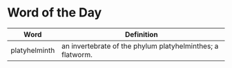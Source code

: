 # Word of the Day

|Word|Definition|
|---|---|
|platyhelminth|an invertebrate of the phylum platyhelminthes; a flatworm.|